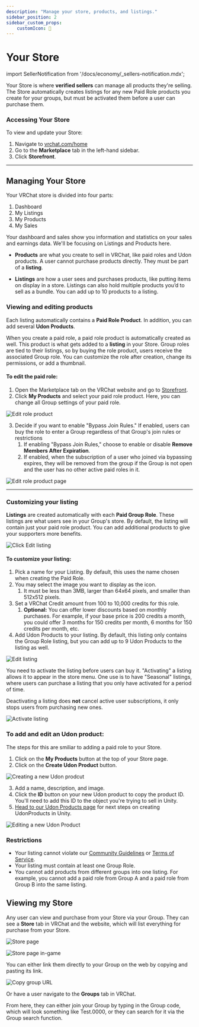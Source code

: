 ```yaml
---
description: "Manage your store, products, and listings."
sidebar_position: 2
sidebar_custom_props:
    customIcon: 🏪
---
```


# Your Store

import SellerNotification from '/docs/economy/_sellers-notification.mdx';

<SellerNotification/>

Your Store is where **verified sellers** can manage all products they're selling. The Store automatically creates listings for any new Paid Role products you create for your groups, but must be activated them before a user can purchase them.

### Accessing Your Store

To view and update your Store:

1. Navigate to [vrchat.com/home](https://vrchat.com/home)
2. Go to the **Marketplace** tab in the left-hand sidebar.
3. Click **Storefront**.

***
## Managing Your Store

Your VRChat store is divided into four parts:
1. Dashboard
2. My Listings
3. My Products
4. My Sales

Your dashboard and sales show you information and statistics on your sales and earnings data. We'll be focusing on Listings and Products here.

- **Products** are what you create to sell in VRChat, like paid roles and Udon products. A user cannot purchase products directly. They must be part of a **listing**.

- **Listings** are how a user sees and purchases products, like putting items on display in a store. Listings can also hold multiple products you’d to sell as a bundle. You can add up to 10 products to a listing.

### Viewing and editing products

Each listing automatically contains a **Paid Role Product**. In addition, you can add several **Udon Products**.

When you create a paid role, a paid role product is automatically created as well. This product is what gets added to a **listing** in your Store. Group roles are tied to their listings, so by buying the role product, users receive the associated Group role.
You can customize the role after creation, change its permissions, or add a thumbnail.

#### To edit the paid role: 

1. Open the Marketplace tab on the VRChat website and go to [Storefront](https://vrchat.com/home/marketplace/storefront/dashboard).
2. Click **My Products** and select your paid role product. Here, you can change all Group settings of your paid role.

![Edit role product](/img/economy/Store-EditRoleProduct.png "Click Edit Paid Role")

3. Decide if you want to enable "Bypass Join Rules." If enabled, users can buy the role to enter a Group regardless of that Group's join rules or restrictions
    1. If enabling "Bypass Join Rules," choose to enable or disable **Remove Members After Expiration**.
    2. If enabled, when the subscription of a user who joined via bypassing expires, they will be removed from the group if the Group is not open and the user has no other active paid roles in it.

![Edit role product page](/img/economy/Store-EditRoleProductInfo.png "Edit Role Product")

***
### Customizing your listing

**Listings** are created automatically with each **Paid Group Role**. These listings are what users see in your Group's store. By default, the listing will contain just your paid role product. You can add additional products to give your supporters more benefits.

![Click Edit listing](/img/economy/Store-Listings.png "Click Edit Listing")

#### To customize your listing:

1. Pick a name for your Listing. By default, this uses the name chosen when creating the Paid Role.
2. You may select the image you want to display as the icon.
    1. It must be less than 3MB, larger than 64x64 pixels, and smaller than 512x512 pixels.
3. Set a VRChat Credit amount from 100 to 10,000 credits for this role.
    1. **Optional:** You can offer lower discounts based on monthly purchases. For example, if your base price is 200 credits a month, you could offer 3 months for 150 credits per month, 6 months for 150 credits per month, etc.
4. Add Udon Products to your listing. By default, this listing only contains the Group Role listing, but you can add up to 9 Udon Products to the listing as well.

![Edit listing](/img/economy/Store-EditListing.png "Edit Listing")

You need to activate the listing before users can buy it. "Activating" a listing allows it to appear in the store menu. One use is to have "Seasonal" listings, where users can purchase a listing that you only have activated for a period of time.

Deactivating a listing does **not** cancel active user subscriptions, it only stops users from purchasing new ones.

![Activate listing](/img/economy/Store-ActivateListing.png "Activate Listing")

### To add and edit an Udon product:

The steps for this are smiliar to adding a paid role to your Store. 

1. Click on the **My Products** button at the top of your Store page.
2. Click on the **Create Udon Product** button.

![Creating a new Udon prodcut](/img/economy/Store-CreateUdonProduct.png "Creating a new Udon product")

3. Add a name, description, and image.
4. Click the **ID** button on your new Udon product to copy the product ID. You'll need to add this ID to the object you're trying to sell in Unity.
5. [Head to our Udon Products page](/economy/products/udon) for next steps on creating UdonProducts in Unity.

![Editing a new Udon Product](/img/economy/Store-CreateUdonProductEdit.png "Editing a new Udon Product")

### Restrictions

* Your listing cannot violate our [Community Guidelines](https://hello.vrchat.com/community-guidelines) or [Terms of Service](https://hello.vrchat.com/legal).
* Your listing must contain at least one Group Role.
* You cannot add products from different groups into one listing. For example, you cannot add a paid role from Group A and a paid role from Group B into the same listing.

## Viewing my Store

Any user can view and purchase from your Store via your Group. They can see a **Store** tab in VRChat and the website, which will list everything for purchase from your Store.

![Store page](/img/economy/Store-PreviewStoreWeb.png "Opening your Store page")

![Store page in-game](/img/economy/Store-PreviewStoreClient.png "Opening your group's Store page in VRChat")

You can either link them directly to your Group on the web by copying and pasting its link.

![Copy group URL](/img/economy/Store-CopyShortCode.png "Copying your group's VRChat.com URL")

Or have a user navigate to the **Groups** tab in VRChat.

From here, they can either join your Group by typing in the Group code, which will look something like Test.0000, or they can search for it via the Group search function.